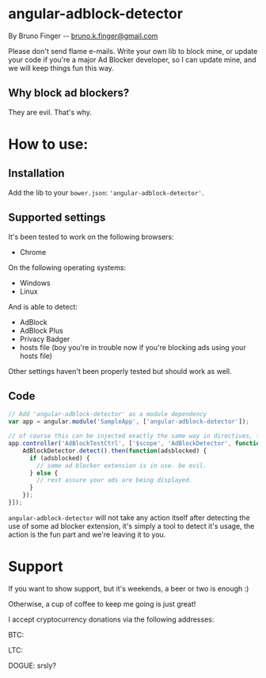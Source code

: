 # angular-adblock-detector
By Bruno Finger -- bruno.k.finger@gmail.com

Please don't send flame e-mails. Write your own lib to block mine, or update your code if you're a major Ad Blocker developer, so I can update mine, and we will keep things fun this way.

## Why block ad blockers?

They are evil. That's why.

# How to use:

## Installation

Add the lib to your `bower.json`: `'angular-adblock-detector'`.

## Supported settings

It's been tested to work on the following browsers:

* Chrome

On the following operating systems:

* Windows
* Linux

And is able to detect:

* AdBlock
* AdBlock Plus
* Privacy Badger
* hosts file (boy you're in trouble now if you're blocking ads using your hosts file)

Other settings haven't been properly tested but should work as well.

## Code

```javascript
// Add 'angular-adblock-detector' as a module dependency
var app = angular.module('SampleApp', ['angular-adblock-detector']);

// of course this can be injected exactly the same way in directives, factories and services, your choice.
app.controller('AdBlockTestCtrl', ['$scope', 'AdBlockDetector', function($scope, AdBlockDetector) {
    AdBlockDetector.detect().then(function(adsblocked) {
      if (adsblocked) {
        // some ad blocker extension is in use. be evil.
      } else {
        // rest assure your ads are being displayed.
      }
    });
}]);
```

`angular-adblock-detector` will not take any action itself after detecting the use of some ad blocker extension, it's simply a tool to detect it's usage, the action  is the fun part and we're leaving it to you.

# Support

If you want to show support, but it's weekends, a beer or two is enough :)

Otherwise, a cup of coffee to keep me going is just great!

I accept cryptocurrency donations via the following addresses:

BTC: <todo>

LTC: <todo>

DOGUE: srsly?
